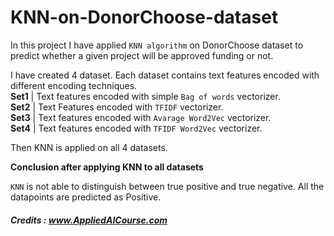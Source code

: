# KNN-on-DonorChoose-dataset

In this project I have applied `KNN algorithm` on DonorChoose dataset to predict whether a given project will be approved funding or not.<br>

I have created 4 dataset. Each dataset contains text features encoded with different encoding techniques.<br>
**Set1** | Text features encoded with simple `Bag of words` vectorizer.<br>
**Set2** | Text Features encoded with `TFIDF` vectorizer.<br>
**Set3** | Text features encoded with `Avarage Word2Vec` vectorizer.<br>
**Set4** | Text features encoded with `TFIDF Word2Vec` vectorizer.<br>

Then KNN is applied on all 4 datasets.<br>

<b> Conclusion after applying KNN to all datasets </b><br>

`KNN` is not able to distinguish between true positive and true negative. All the datapoints are predicted as Positive. 

##### Credits : www.AppliedAICourse.com

